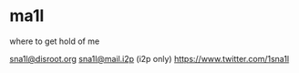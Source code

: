 # ma1l
where to get hold of me

sna1l@disroot.org
sna1l@mail.i2p (i2p only)
https://www.twitter.com/1sna1l

